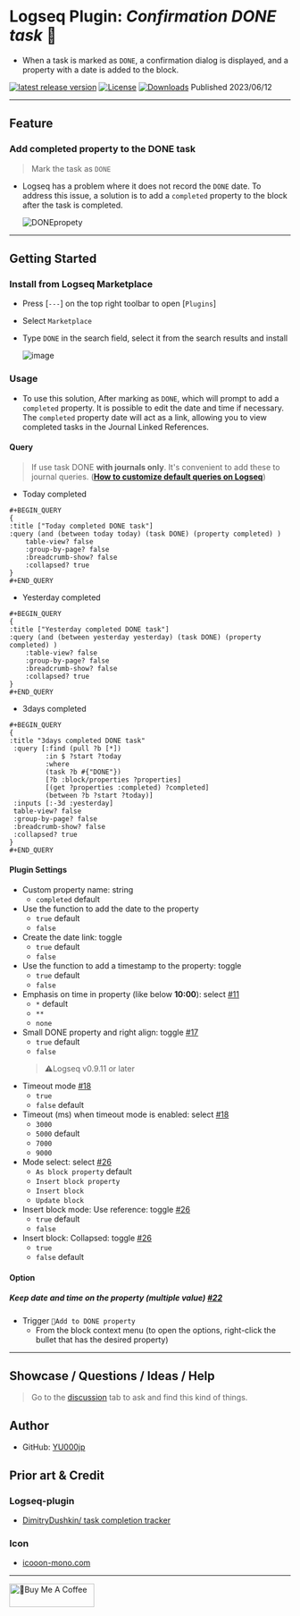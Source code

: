 # Logseq Plugin: *Confirmation DONE task* 💪

- When a task is marked as `DONE`, a confirmation dialog is displayed, and a property with a date is added to the block.

[![latest release version](https://img.shields.io/github/v/release/YU000jp/logseq-plugin-confirmation-done-task)](https://github.com/YU000jp/logseq-plugin-confirmation-done-task/releases)
[![License](https://img.shields.io/github/license/YU000jp/logseq-plugin-confirmation-done-task?color=blue)](https://github.com/YU000jp/logseq-plugin-confirmation-done-task/LICENSE)
[![Downloads](https://img.shields.io/github/downloads/YU000jp/logseq-plugin-confirmation-done-task/total.svg)](https://github.com/YU000jp/logseq-plugin-confirmation-done-task/releases)
 Published 2023/06/12

---

## Feature

### Add completed property to the DONE task

> Mark the task as `DONE`

- Logseq has a problem where it does not record the `DONE` date. To address this issue, a solution is to add a `completed` property to the block after the task is completed.

   ![DONEpropety](https://github.com/YU000jp/logseq-plugin-confirmation-done-task/assets/111847207/2e7a224f-6efe-4f30-91d9-0e020c2274ce)

---

## Getting Started

### Install from Logseq Marketplace

- Press [`---`] on the top right toolbar to open [`Plugins`]
- Select `Marketplace`
- Type `DONE` in the search field, select it from the search results and install

   ![image](https://github.com/YU000jp/logseq-plugin-confirmation-done-task/assets/111847207/4b1e6c54-16a9-40d7-98dc-61478b2023cc)

### Usage

- To use this solution, After marking as `DONE`, which will prompt to add a `completed` property. It is possible to edit the date and time if necessary. The `completed` property date will act as a link, allowing you to view completed tasks in the Journal Linked References.

#### Query

> If use task DONE **with journals only**. It's convenient to add these to journal queries. (**[How to customize default queries on Logseq](https://github.com/YU000jp/logseq-default-queries-journals)**)

- Today completed

```
#+BEGIN_QUERY
{
:title ["Today completed DONE task"]
:query (and (between today today) (task DONE) (property completed) )
	table-view? false
	:group-by-page? false
 	:breadcrumb-show? false
 	:collapsed? true
}
#+END_QUERY
```

- Yesterday completed
```
#+BEGIN_QUERY
{
:title ["Yesterday completed DONE task"]
:query (and (between yesterday yesterday) (task DONE) (property completed) )
	:table-view? false
	:group-by-page? false
 	:breadcrumb-show? false
 	:collapsed? true
}
#+END_QUERY
```

- 3days completed
```
#+BEGIN_QUERY
{
:title "3days completed DONE task"
 :query [:find (pull ?b [*])
         :in $ ?start ?today
         :where
         (task ?b #{"DONE"})
         [?b :block/properties ?properties]
         [(get ?properties :completed) ?completed]
         (between ?b ?start ?today)]
 :inputs [:-3d :yesterday]
 table-view? false
 :group-by-page? false
 :breadcrumb-show? false
 :collapsed? true
}
#+END_QUERY
```


#### Plugin Settings

- Custom property name: string
  - `completed` default
- Use the function to add the date to the property
  - `true` default
  - `false`
- Create the date link: toggle
  - `true` default
  - `false`
- Use the function to add a timestamp to the property: toggle
  - `true` default
  - `false`
- Emphasis on time in property (like below **10:00**): select [#11](https://github.com/YU000jp/logseq-plugin-confirmation-done-task/issues/13)
  - `*` default
  - `**`
  - `none`
- Small DONE property and right align: toggle [#17](https://github.com/YU000jp/logseq-plugin-confirmation-done-task/issues/17)
  - `true` default
  - `false`
  > ⚠️Logseq v0.9.11 or later
- Timeout mode [#18](https://github.com/YU000jp/logseq-plugin-confirmation-done-task/issues/18)
  - `true`
  - `false` default
- Timeout (ms) when timeout mode is enabled: select [#18](https://github.com/YU000jp/logseq-plugin-confirmation-done-task/issues/18)
  - `3000`
  - `5000` default
  - `7000`
  - `9000`
- Mode select: select [#26](https://github.com/YU000jp/logseq-plugin-confirmation-done-task/issues/26)
  - `As block property` default
  - `Insert block property`
  - `Insert block`
  - `Update block`
- Insert block mode: Use reference: toggle [#26](https://github.com/YU000jp/logseq-plugin-confirmation-done-task/issues/26)
  - `true` default
  - `false`
- Insert block: Collapsed: toggle [#26](https://github.com/YU000jp/logseq-plugin-confirmation-done-task/issues/26)
  - `true`
  - `false` default

#### Option

##### Keep date and time on the property (multiple value) [#22](https://github.com/YU000jp/logseq-plugin-confirmation-done-task/issues/22#issuecomment-1615900974)

- Trigger `💪Add to DONE property`
  - From the block context menu (to open the options, right-click the bullet that has the desired property)

---

## Showcase / Questions / Ideas / Help

> Go to the [discussion](https://github.com/YU000jp/logseq-plugin-confirmation-done-task/discussions) tab to ask and find this kind of things.

## Author

- GitHub: [YU000jp](https://github.com/YU000jp)

## Prior art & Credit

### Logseq-plugin

- [DimitryDushkin/ task completion tracker](https://github.com/DimitryDushkin/logseq-plugin-task-check-date)

### Icon

- [icooon-mono.com](https://icooon-mono.com/13942-%e3%83%9e%e3%83%83%e3%83%81%e3%83%a7%e3%81%ae%e3%82%a4%e3%83%a9%e3%82%b9%e3%83%884/)

---

<a href="https://www.buymeacoffee.com/yu000japan" target="_blank"><img src="https://cdn.buymeacoffee.com/buttons/v2/default-violet.png" alt="🍌Buy Me A Coffee" style="height: 42px;width: 152px" ></a>
